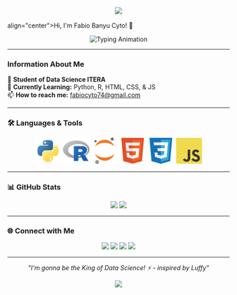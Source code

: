 <p align="center">
  <img src="https://capsule-render.vercel.app/api?type=waving&color=0:F7C41D,100:FF5733&height=200&section=header&text=Welcome%20to%20My%20GitHub!&fontSize=40&fontColor=fff&animation=twinkling&fontAlignY=40" />
</p>

align="center">Hi, I'm Fabio Banyu Cyto! 👋

<p align="center">
  <img src="https://readme-typing-svg.herokuapp.com?font=Fira+Code&size=26&duration=3000&pause=1000&color=F7C41D&center=true&vCenter=true&width=600&lines=Hello+World!;Data+Science+Enthusiast;Always+Learning+%26+Exploring;Future+King+of+Data+Science!⚡" alt="Typing Animation" />
</p>

---

### Information About Me

🚀 **Student of Data Science ITERA**  
🌱 **Currently Learning:** Python, R, HTML, CSS, & JS  
📫 **How to reach me:** [fabiocyto74@gmail.com](mailto:fabiocyto74@gmail.com)  

---

### 🛠️ Languages & Tools
<p align="center">
  <img src="https://raw.githubusercontent.com/devicons/devicon/master/icons/python/python-original.svg" alt="Python" width="60" height="60"/>
  <img src="https://raw.githubusercontent.com/devicons/devicon/master/icons/r/r-original.svg" alt="R" width="60" height="60"/>
  <img src="https://raw.githubusercontent.com/devicons/devicon/master/icons/jupyter/jupyter-original.svg" alt="Jupyter" width="60" height="60"/>
  <img src="https://raw.githubusercontent.com/devicons/devicon/master/icons/html5/html5-original.svg" alt="HTML" width="60" height="60"/>
  <img src="https://raw.githubusercontent.com/devicons/devicon/master/icons/css3/css3-original.svg" alt="CSS" width="60" height="60"/>
  <img src="https://raw.githubusercontent.com/devicons/devicon/master/icons/javascript/javascript-original.svg" alt="JavaScript" width="60" height="60"/>
</p>

---

### 📊 GitHub Stats
<div align="center">
  <img src="https://github-readme-stats.vercel.app/api?username=fabiobanyu&show_icons=true&theme=radical&hide_border=true" height="170"/>
  <img src="https://github-readme-streak-stats.herokuapp.com?user=fabiobanyu&theme=radical&hide_border=true" height="170"/>
</div>

---

### 🌐 Connect with Me
<p align="center">
  <a href="https://github.com/fabiobanyu" target="_blank" style="text-decoration: none;">
    <img src="https://img.icons8.com/clouds/100/github.png" width="70"/>
  </a>
  <a href="mailto:fabiocyto74@gmail.com" target="_blank" style="text-decoration: none;">
    <img src="https://img.icons8.com/clouds/100/gmail.png" width="70"/>
  </a>
  <a href="https://www.instagram.com/" target="_blank" style="text-decoration: none;">
    <img src="https://img.icons8.com/clouds/100/instagram-new.png" width="70"/>
  </a>
  <a href="https://wa.me/6285769715375" target="_blank" style="text-decoration: none;">
    <img src="https://img.icons8.com/clouds/100/whatsapp.png" width="70"/>
  </a>
</p>


---

<p align="center">
  <i>"I'm gonna be the King of Data Science! ⚡ - inspired by Luffy"</i>
</p>

<p align="center">
  <img src="https://capsule-render.vercel.app/api?type=waving&color=0:FF5733,100:F7C41D&height=120&section=footer" />
</p>
